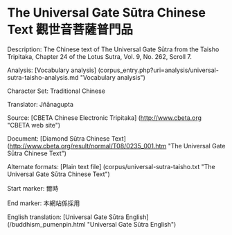 # The Universal Gate Sūtra Chinese Text 觀世音菩薩普門品

Description: The Chinese text of The Universal Gate Sūtra from the Taisho Tripitaka, 
Chapter 24 of the Lotus Sutra, Vol. 9, No. 262, Scroll 7.

Analysis: [Vocabulary analysis] (corpus_entry.php?uri=analysis/universal-sutra-taisho-analysis.md "Vocabulary analysis")

Character Set: Traditional Chinese

Translator: Jñānagupta

Source: [CBETA Chinese Electronic Tripitaka] (http://www.cbeta.org "CBETA web site")

Document: [Diamond Sūtra Chinese Text] (http://www.cbeta.org/result/normal/T08/0235_001.htm "The Universal Gate Sūtra Chinese Text")

Alternate formats: [Plain text file] (corpus/universal-sutra-taisho.txt "The Universal Gate Sūtra Chinese Text")

Start marker: 爾時

End marker: 本網站係採用

English translation: [Universal Gate Sūtra English] (/buddhism_pumenpin.html "Universal Gate Sūtra English")

